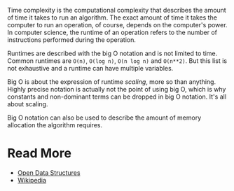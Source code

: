 Time complexity is the computational complexity that describes the amount of time it takes to run an algorithm. The exact amount of time it takes the computer to run an operation, of course, depends on the computer's power. In computer science, the runtime of an operation refers to the number of instructions performed during the operation. 

Runtimes are described with the big O notation and is not limited to time. Common runtimes are `O(n)`, `O(log n)`, `O(n log n)` and `O(n**2)`. But this list is not exhaustive and a runtime can have multiple variables.

Big O is about the expression of runtime *scaling*, more so than anything. Highly precise notation is actually not the point of using big O, which is why constants and non-dominant terms can be dropped in big O notation. It's all about scaling.

Big O notation can also be used to describe the amount of memory allocation the algorithm requires.

# Read More

- [Open Data Structures](https://opendatastructures.org/ods-python/1_3_Mathematical_Background.html#950)
- [Wikipedia](https://en.wikipedia.org/wiki/Time_complexity)

